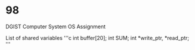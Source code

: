 # 98
DGIST Computer System OS Assignment

List of shared variables
'''c
int buffer[20];
int SUM;
int *write_ptr, *read_ptr;
'''

